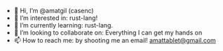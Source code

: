 - 👋 Hi, I’m @amatgil (casenc)
- 👀 I’m interested in: rust-lang!
- 🌱 I’m currently learning: rust-lang.
- 💞️ I’m looking to collaborate on: Everything I can get my hands on
- 📫 How to reach me: by shooting me an email! amattablet@gmail.com

<!---
amatgil/amatgil is a ✨ special ✨ repository because its `README.md` (this file) appears on your GitHub profile.
You can click the Preview link to take a look at your changes.
--->
